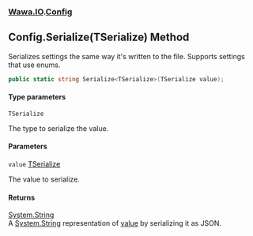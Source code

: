 ### [Wawa.IO](Wawa.IO.md 'Wawa.IO').[Config](Config.md 'Wawa.IO.Config')

## Config.Serialize<TSerialize>(TSerialize) Method

Serializes settings the same way it's written to the file. Supports settings that use enums.

```csharp
public static string Serialize<TSerialize>(TSerialize value);
```
#### Type parameters

<a name='Wawa.IO.Config.Serialize_TSerialize_(TSerialize).TSerialize'></a>

`TSerialize`

The type to serialize the value.
#### Parameters

<a name='Wawa.IO.Config.Serialize_TSerialize_(TSerialize).value'></a>

`value` [TSerialize](Config.Serialize(TSerialize).md#Wawa.IO.Config.Serialize_TSerialize_(TSerialize).TSerialize 'Wawa.IO.Config.Serialize<TSerialize>(TSerialize).TSerialize')

The value to serialize.

#### Returns
[System.String](https://docs.microsoft.com/en-us/dotnet/api/System.String 'System.String')  
A [System.String](https://docs.microsoft.com/en-us/dotnet/api/System.String 'System.String') representation of [value](Config.Serialize(TSerialize).md#Wawa.IO.Config.Serialize_TSerialize_(TSerialize).value 'Wawa.IO.Config.Serialize<TSerialize>(TSerialize).value') by serializing it as JSON.